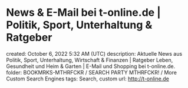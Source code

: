 # News & E-Mail bei t-online.de | Politik, Sport, Unterhaltung & Ratgeber

created: October 6, 2022 5:32 AM (UTC)
description: Aktuelle News aus Politik, Sport, Unterhaltung, Wirtschaft & Finanzen | Ratgeber Leben, Gesundheit und Heim & Garten | E-Mail und Shopping bei t-online.de.
folder: BOOKMRKS-MTHRFCKR / SEARCH PARTY MTHRFCKR! / More Custom Search Engines
tags: Search, custom
url: http://t-online.de